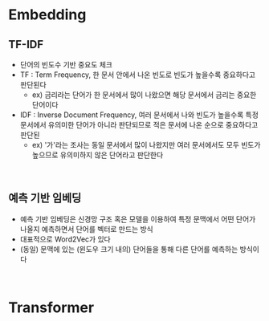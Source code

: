 # Embedding

## TF-IDF
- 단어의 빈도수 기반 중요도 체크
- TF : Term Frequency, 한 문서 안에서 나온 빈도로 빈도가 높을수록 중요하다고 판단된다
  - ex) 금리라는 단어가 한 문서에서 많이 나왔으면 해당 문서에서 금리는 중요한 단어이다
- IDF : Inverse Document Frequency, 여러 문서에서 나와 빈도가 높을수록 특정 문서에서 유의미한 단어가 아니라 판단되므로 적은 문서에 나온 순으로 중요하다고 판단된
  - ex) '가'라는 조사는 동일 문서에서 많이 나왔지만 여러 문서에서도 모두 빈도가 높으므로 유의미하지 않은 단어라고 판단한다

<br>

## 예측 기반 임베딩
- 예측 기반 임베딩은 신경망 구조 혹은 모델을 이용하여 특정 문맥에서 어떤 단어가 나올지 예측하면서 단어를 벡터로 만드는 방식
- 대표적으로 Word2Vec가 있다
- (동일) 문맥에 있는 (윈도우 크기 내의) 단어들을 통해 다른 단어를 예측하는 방식이다

<br>

# Transformer

## 

